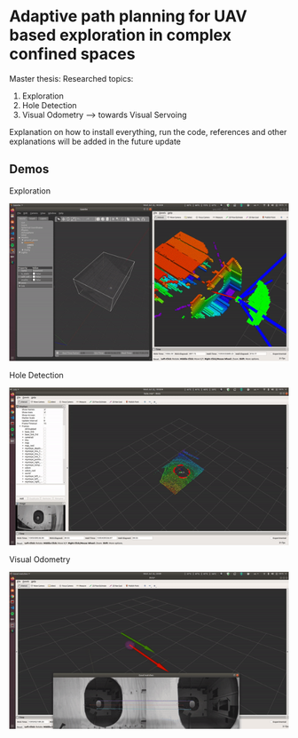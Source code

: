 # Adaptive path planning for UAV based exploration in complex confined spaces

Master thesis:
Researched topics:
1. Exploration
2. Hole Detection
3. Visual Odometry --> towards Visual Servoing

Explanation on how to install everything, run the code, references and other explanations will be added in the future update


## Demos 

Exploration

![](demo_gifs/exploration_demo.gif)

Hole Detection

![](demo_gifs/hole_detection.gif)

Visual Odometry

![](demo_gifs/visual_demo.gif)
